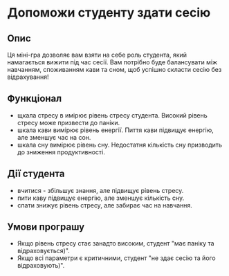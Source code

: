 # Допоможи студенту здати сесію

## Опис

Ця міні-гра дозволяє вам взяти на себе роль студента, який намагається вижити під час сесії. Вам потрібно буде балансувати між навчанням, споживанням кави та сном, щоб успішно скласти сесію без відрахування!

## Функціонал

- щкала стресу в имірює рівень стресу студента. Високий рівень стресу може призвести до паніки.
- шкала кави вимірює рівень енергії. Пиття кави підвищує енергію, але зменшує час на сон.
- шкала сну вимірює рівень сну. Недостатня кількість сну призводить до зниження продуктивності.

## Дії студента

- вчитися - збільшує знання, але підвищує рівень стресу.
- пити каву підвищує енергію, але зменшує кількість сну.
- спати знижує рівень стресу, але забирає час на навчання.

## Умови програшу

- Якщо рівень стресу стає занадто високим, студент "має паніку та відраховується)".
- Якщо всі параметри є критичними, студент "не здає сесію та його відраховують)".